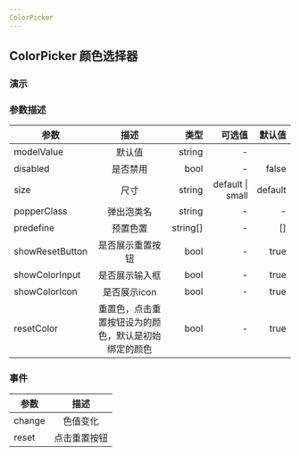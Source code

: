 ```yaml
---
ColorPicker
---
```


## ColorPicker 颜色选择器

### 演示

<preview path="./demos/color-picker/color-picker-demo1.vue" title="使用方式：" description="使用v-model绑定色值，目前只支持HEX格式颜色"></preview>

### 参数描述

| 参数            |                         描述                         |     类型 |           可选值 |  默认值 |
| --------------- | :--------------------------------------------------: | -------: | ---------------: | ------: |
| modelValue      |                        默认值                        |   string |                - |         |
| disabled        |                       是否禁用                       |     bool |                - |   false |
| size            |                         尺寸                         |   string | default \| small | default |
| popperClass     |                      弹出泡类名                      |   string |                - |       - |
| predefine       |                       预置色置                       | string[] |                - |      [] |
| showResetButton |                   是否展示重置按钮                   |     bool |                - |    true |
| showColorInput  |                    是否展示输入框                    |     bool |                - |    true |
| showColorIcon   |                     是否展示icon                     |     bool |                - |    true |
| resetColor      | 重置色，点击重置按钮设为的颜色，默认是初始绑定的颜色 |     bool |                - |    true |

### 事件

| 参数   |     描述     |
| ------ | :----------: |
| change |   色值变化   |
| reset  | 点击重置按钮 |
